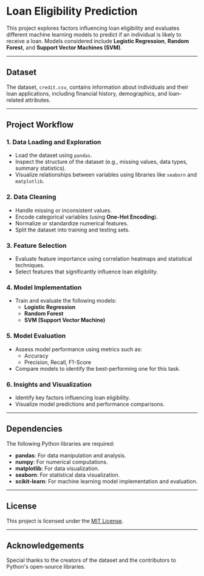 # Loan Eligibility Prediction

This project explores factors influencing loan eligibility and evaluates different machine learning models to predict if an individual is likely to receive a loan. Models considered include **Logistic Regression**, **Random Forest**, and **Support Vector Machines (SVM)**.  

---

## **Dataset**
The dataset, `credit.csv`, contains information about individuals and their loan applications, including financial history, demographics, and loan-related attributes.

---

## **Project Workflow**

### **1. Data Loading and Exploration**
- Load the dataset using `pandas`.
- Inspect the structure of the dataset (e.g., missing values, data types, summary statistics).
- Visualize relationships between variables using libraries like `seaborn` and `matplotlib`.

### **2. Data Cleaning**
- Handle missing or inconsistent values.
- Encode categorical variables (using **One-Hot Encoding**).
- Normalize or standardize numerical features.
- Split the dataset into training and testing sets.

### **3. Feature Selection**
- Evaluate feature importance using correlation heatmaps and statistical techniques.
- Select features that significantly influence loan eligibility.

### **4. Model Implementation**
- Train and evaluate the following models:
  - **Logistic Regression**
  - **Random Forest**
  - **SVM (Support Vector Machine)**

### **5. Model Evaluation**
- Assess model performance using metrics such as:
  - Accuracy
  - Precision, Recall, F1-Score
- Compare models to identify the best-performing one for this task.

### **6. Insights and Visualization**
- Identify key factors influencing loan eligibility.
- Visualize model predictions and performance comparisons.

---

## **Dependencies**
The following Python libraries are required:
- **pandas**: For data manipulation and analysis.
- **numpy**: For numerical computations.
- **matplotlib**: For data visualization.
- **seaborn**: For statistical data visualization.
- **scikit-learn**: For machine learning model implementation and evaluation.

---

## **License**
This project is licensed under the [MIT License](LICENSE).

---

## **Acknowledgements**
Special thanks to the creators of the dataset and the contributors to Python's open-source libraries.

